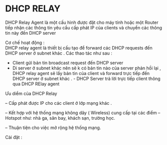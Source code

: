 # DHCP RELAY 
DHCP Relay Agent là một cấu hình được đặt cho máy tính hoặc một Router tiếp nhận các thông tin yêu cầu cấp phát IP của clients và chuyển các thông tin này đến DHCP server  

Cơ chế hoạt động :  
 DHCP relay agent là thiết bị cấu tạo để  forward các DHCP requests đến DHCP server ở subnet khác . Các thao tác như sau :  

   -  Client gửi bản tin broadcast request đến DHCP server
  -   Di server ở subnet khác nên sẽ k có bản tin nào của server phản hồi lại , DHCP relay agent sẽ lấy bản tin của client và forward trực tiếp đến DHCP server ở subnet khác . 
    - DHCP Server trả lời trực tiếp client thông qua DHCP RElay agent

Ưu diểm của DHCP Relay

 – Cấp phát được IP cho các client ở lớp mạng khác .

 – Kết hợp với hệ thống mạng không dây ( Wireless) cung cấp tại các điểm – Hotspot như: nhà ga, sân bay, khách sạn, trường học.

 – Thuận tiện cho việc mở rộng hệ thống mạng.  

 Cài đặt :  
 
